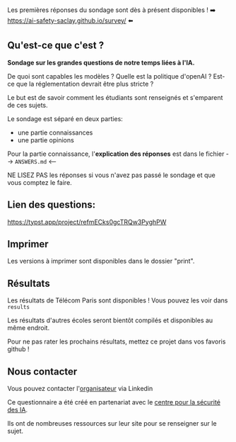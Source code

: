 Les premières réponses du sondage sont dès à présent disponibles !
➡️  <https://ai-safety-saclay.github.io/survey/> ⬅️

## Qu'est-ce que c'est ?

**Sondage sur les grandes questions de notre temps liées à l'IA.**

De quoi sont capables les modèles ? Quelle est la politique d'openAI ? Est-ce que la réglementation devrait être plus stricte ?

Le but est de savoir comment les étudiants sont renseignés et s'emparent de ces sujets.

Le sondage est séparé en deux parties:
- une partie connaissances
- une partie opinions

Pour la partie connaissance, l'**explication des réponses** est dans le fichier 
--> `ANSWERS.md` <--

NE LISEZ PAS les réponses si vous n'avez pas passé le sondage et que vous comptez le faire.

## Lien des questions:

https://typst.app/project/refmECks0gcTRQw3PyghPW

## Imprimer

Les versions à imprimer sont disponibles dans le dossier "print".

## Résultats

Les résultats de Télécom Paris sont disponibles !
Vous pouvez les voir dans `results`

Les résultats d'autres écoles seront bientôt compilés et disponibles au même endroit.

Pour ne pas rater les prochains résultats, mettez ce projet dans vos favoris github !


## Nous contacter

Vous pouvez contacter l'[organisateur](https://www.linkedin.com/in/antonin-peronnet-a5496a242/) via Linkedin

Ce questionnaire a été créé en partenariat avec le [centre pour la sécurité des IA](https://www.securite-ia.fr/).

Ils ont de nombreuses ressources sur leur site pour se renseigner sur le sujet.
